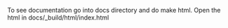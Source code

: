 To see documentation go into docs directory and do make html. 
Open the html in docs/_build/html/index.html